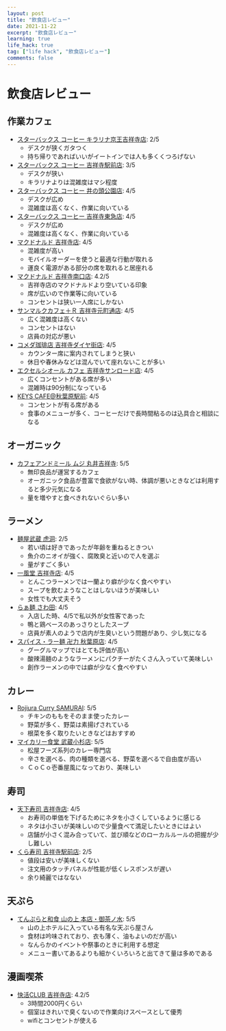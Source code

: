 ```yaml
---
layout: post
title: "飲食店レビュー"
date: 2021-11-22
excerpt: "飲食店レビュー"
learning: true
life_hack: true
tag: ["life hack", "飲食店レビュー"]
comments: false
---
```


# 飲食店レビュー

## 作業カフェ
 - [スターバックス コーヒー キラリナ京王吉祥寺店](https://goo.gl/maps/qbLsiM7TNNhMWkb99): 2/5
   - デスクが狭くガタつく
   - 持ち帰りであればいいがイートインでは人も多くくつろげない
 - [スターバックス コーヒー 吉祥寺駅前店](https://goo.gl/maps/EYNHHiSsMDVaN8HR8): 3/5
   - デスクが狭い
   - キラリナよりは混雑度はマシ程度
 - [スターバックス コーヒー 井の頭公園店](https://goo.gl/maps/VVRFaDj18LZBGgSi7): 4/5
   - デスクが広め
   - 混雑度は高くなく、作業に向いている
 - [スターバックス コーヒー 吉祥寺東急店](https://goo.gl/maps/WjiXVc4gBuRxwUHR9): 4/5
   - デスクが広め
   - 混雑度は高くなく、作業に向いている
 - [マクドナルド 吉祥寺店](https://goo.gl/maps/9FYr5mb4VFy5xV8J9): 4/5
   - 混雑度が高い
   - モバイルオーダーを使うと最適な行動が取れる
   - 運良く電源がある部分の席を取れると居座れる
 - [マクドナルド 吉祥寺南口店](https://goo.gl/maps/LwzVnP7f3twHyCzd8): 4.2/5
   - 吉祥寺店のマクドナルドより空いている印象
   - 席が広いので作業等に向いている
   - コンセントは狭い一人席にしかない
 - [サンマルクカフェ＋Ｒ 吉祥寺元町通店](https://goo.gl/maps/d9H4DQDv4ZmPz5Mh7): 4/5
   - 広く混雑度は高くない
   - コンセントはない
   - 店員の対応が悪い
 - [コメダ珈琲店 吉祥寺ダイヤ街店](https://goo.gl/maps/aAVDtqXtJ4UPLB97A): 4/5
   - カウンター席に案内されてしまうと狭い
   - 休日や春休みなどは混んでいて座れないことが多い
 - [エクセルシオール カフェ 吉祥寺サンロード店](https://goo.gl/maps/vdivkti6SqRW5ihq7): 4/5
   - 広くコンセントがある席が多い
   - 混雑時は90分制になっている
 - [KEYS CAFE@秋葉原駅前](https://g.page/keyscafe-akiba?share): 4/5
   - コンセントが有る席がある
   - 食事のメニューが多く、コーヒーだけで長時間粘るのは込具合と相談になる

## オーガニック
 - [カフェアンドミール ムジ 丸井吉祥寺](https://goo.gl/maps/wyYFMe1jkZtumddE7): 5/5
   - 無印良品が運営するカフェ
   - オーガニック食品が豊富で食欲がない時、体調が悪いときなどは利用すると多少元気になる
   - 量を増やすと食べきれないぐらい多い

## ラーメン
 - [麺屋武蔵 虎洞](https://g.page/634_kodou?share): 2/5
   - 若い頃は好きであったが年齢を重ねるときつい
   - 魚介のニオイが強く、腐敗臭と近いので人を選ぶ
   - 量がすごく多い
 - [一風堂 吉祥寺店](https://goo.gl/maps/C7T7UfDEo2utyXYi9): 4/5
   - とんこつラーメンでは一蘭より癖が少なく食べやすい
   - スープを飲むようなことはしないほうが美味しい
   - 女性でも大丈夫そう
 - [らぁ麺 さわ田](https://tabelog.com/tokyo/A1320/A132001/13256845/): 4/5
   - 入店した時、4/5で私以外が女性客であった
   - 鴨と鶏ベースのあっさりとしたスープ
   - 店員が素人のようで店内が生臭いという問題があり、少し気になる
 - [スパイス・ラー麺 卍力 秋葉原店](https://g.page/SpicedRamenAkihabara?share): 4/5
   - グーグルマップではとても評価が高い
   - 酸辣湯麺のようなラーメンにパクチーがたくさん入っていて美味しい
   - 創作ラーメンの中では癖が少なく食べやすい

## カレー
 - [Rojiura Curry SAMURAI](https://goo.gl/maps/D8dNUtP6d8pufYb97): 5/5
   - チキンのももをそのまま使ったカレー
   - 野菜が多く、野菜は素揚げされている
   - 根菜を多く取りたいときなどはおすすめ
 - [マイカリー食堂 武蔵小杉店](https://goo.gl/maps/SVaz4Tuc5epQTJq76): 5/5
   - 松屋フーズ系列のカレー専門店
   - 辛さを選べる、肉の種類を選べる、野菜を選べるで自由度が高い
   - ＣｏＣｏ壱番屋風になっており、美味しい

## 寿司
 - [天下寿司 吉祥寺店](https://goo.gl/maps/97kgfke4eayE7gVj7): 4/5
   - お寿司の単価を下げるためにネタを小さくしているように感じる
   - ネタは小さいが美味しいので少量食べて満足したいときにはよい
   - 店舗が小さく混み合っていて、並び順などのローカルルールの把握が少し難しい
 - [くら寿司 吉祥寺駅前店](https://goo.gl/maps/EFGP1QA6qE5Rvabg7): 2/5
   - 値段は安いが美味しくない
   - 注文用のタッチパネルが性能が低くレスポンスが遅い
   - 余り綺麗ではなない

## 天ぷら
 - [てんぷらと和食 山の上 本店・御茶ノ水](https://goo.gl/maps/u5QrZtw6KhLD7EDw5): 5/5
   - 山の上ホテルに入っている有名な天ぷら屋さん
   - 食材は吟味されており、衣も薄く、油もよいのだが高い
   - なんらかのイベントや祭事のときに利用する想定
   - メニュー書いてあるよりも細かくいろいろと出てきて量は多めである

## 漫画喫茶
 - [快活CLUB 吉祥寺店](https://goo.gl/maps/xFaAeHm23gdoifks5): 4.2/5
   - 3時間2000円くらい
   - 個室はきれいで臭くないので作業向けスペースとして優秀
   - wifiとコンセントが使える
